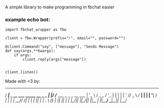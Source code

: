 A simple library to make programming in fbchat easier
### example echo bot:
```
import fbchat_wrapper as fbw

client = fbw.Wrapper(prefix="!", email="", password="")

@client.Command("say", ["message"], "Sends Message")
def say(args,**kwargs):
    if args:
        client.reply(args["message"])


client.listen()
```
Made with <3 by:
 ____                               _  __
/ ___| _ __   ___ _____ __  _   _  | |/ /___   ___ _   _ _ __
\___ \| '_ \ / _ \_  / '_ \| | | | | ' // _ \ / __| | | | '__|
 ___) | | | |  __// /| | | | |_| | | . \ (_) | (__| |_| | |
|____/|_| |_|\___/___|_| |_|\__, | |_|\_\___/ \___|\__,_|_|
                            |___/
